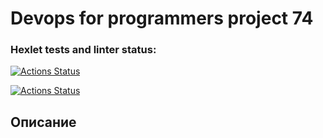 # Devops for programmers project 74
### Hexlet tests and linter status:
[![Actions Status](https://github.com/mur78/devops-for-programmers-project-74/actions/workflows/hexlet-check.yml/badge.svg)](https://github.com/mur78/devops-for-programmers-project-74/actions)

[![Actions Status](https://github.com/mur78/devops-for-programmers-project-74/actions/workflows/push.yml/badge.svg)](https://github.com/mur78/devops-for-programmers-project-74/actions)

## Описание

